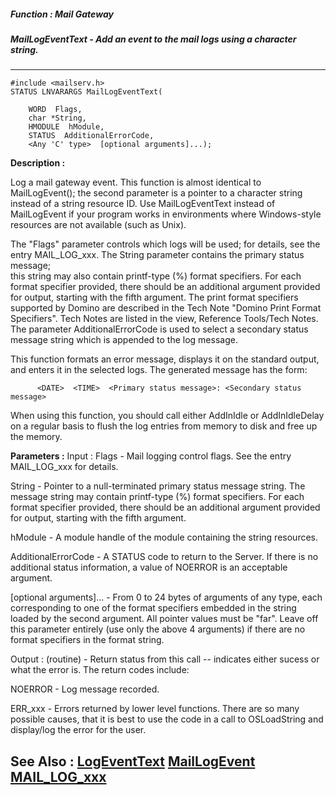 ##### Function : Mail Gateway
##### MailLogEventText - Add an event to the mail logs using a character string.
---
```
#include <mailserv.h>
STATUS LNVARARGS MailLogEventText(

	WORD  Flags,
	char *String,
	HMODULE  hModule,
	STATUS  AdditionalErrorCode,
	<Any 'C' type>  [optional arguments]...);
```
**Description :**

Log a mail gateway event.  This function is almost identical to 
MailLogEvent();  the second parameter is a pointer to a character string 
instead of a string resource ID.  Use MailLogEventText instead of MailLogEvent 
if your program works in environments where Windows-style resources are not 
available (such as Unix).

The "Flags" parameter controls which logs will be used;  for details, see the 
entry MAIL_LOG_xxx.  The String parameter contains the primary status message;  
this string may also contain printf-type (%) format specifiers.  For each 
format specifier provided, there should be an additional argument provided for 
output, starting with the fifth argument.  The print format specifiers 
supported by Domino are described in the Tech Note "Domino Print Format 
Specifiers".  Tech Notes are listed in the view, Reference Tools/Tech Notes.  
The parameter AdditionalErrorCode is used to select a secondary status message 
string which is appended to the log message.

This function formats an error message, displays it on the standard output, and 
enters it in the selected logs.  The generated message has the form:
 
          <DATE>  <TIME>  <Primary status message>: <Secondary status message>

When using this function, you should call either AddInIdle or AddInIdleDelay on 
a regular basis to flush the log entries from memory to disk and free up the 
memory.

**Parameters :**
Input :
Flags  -  Mail logging control flags.  See the entry MAIL_LOG_xxx for details.

String  -  Pointer to a null-terminated primary status message string.  The message string may contain printf-type (%) format specifiers.  For each format specifier provided, there should be an additional argument provided for output, starting with the fifth argument.

hModule  -  A module handle of the module containing the string resources.

AdditionalErrorCode  -  A STATUS code to return to the Server.  If there is no additional status information, a value of NOERROR is an acceptable argument.

[optional arguments]...  -  From 0 to 24 bytes of arguments of any type, each corresponding to one of the format specifiers embedded in the string loaded by the second argument.  All pointer values must be "far".  Leave off this parameter entirely (use only the above 4 arguments) if there are no format specifiers in the format string.

Output :
(routine)  -  Return status from this call -- indicates either sucess or what the error is. The return codes include:

NOERROR - Log message recorded.

ERR_xxx - Errors returned by lower level functions.  There are so many possible causes, that it is best to use the code in a call to OSLoadString and display/log the error for the user. 



**See Also :**
[LogEventText](/reference/Func/LogEventText)
[MailLogEvent](/reference/Func/MailLogEvent)
[MAIL_LOG_xxx](/reference/Symb/MAIL_LOG_xxx)
---
